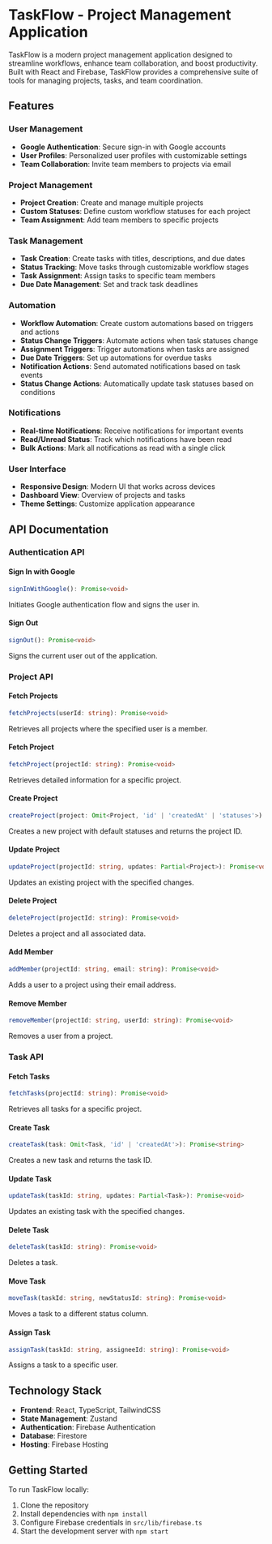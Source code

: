 


          
# TaskFlow - Project Management Application

TaskFlow is a modern project management application designed to streamline workflows, enhance team collaboration, and boost productivity. Built with React and Firebase, TaskFlow provides a comprehensive suite of tools for managing projects, tasks, and team coordination.

## Features

### User Management
- **Google Authentication**: Secure sign-in with Google accounts
- **User Profiles**: Personalized user profiles with customizable settings
- **Team Collaboration**: Invite team members to projects via email

### Project Management
- **Project Creation**: Create and manage multiple projects
- **Custom Statuses**: Define custom workflow statuses for each project
- **Team Assignment**: Add team members to specific projects

### Task Management
- **Task Creation**: Create tasks with titles, descriptions, and due dates
- **Status Tracking**: Move tasks through customizable workflow stages
- **Task Assignment**: Assign tasks to specific team members
- **Due Date Management**: Set and track task deadlines

### Automation
- **Workflow Automation**: Create custom automations based on triggers and actions
- **Status Change Triggers**: Automate actions when task statuses change
- **Assignment Triggers**: Trigger automations when tasks are assigned
- **Due Date Triggers**: Set up automations for overdue tasks
- **Notification Actions**: Send automated notifications based on task events
- **Status Change Actions**: Automatically update task statuses based on conditions

### Notifications
- **Real-time Notifications**: Receive notifications for important events
- **Read/Unread Status**: Track which notifications have been read
- **Bulk Actions**: Mark all notifications as read with a single click

### User Interface
- **Responsive Design**: Modern UI that works across devices
- **Dashboard View**: Overview of projects and tasks
- **Theme Settings**: Customize application appearance

## API Documentation

### Authentication API

#### Sign In with Google
```typescript
signInWithGoogle(): Promise<void>
```
Initiates Google authentication flow and signs the user in.

#### Sign Out
```typescript
signOut(): Promise<void>
```
Signs the current user out of the application.

### Project API

#### Fetch Projects
```typescript
fetchProjects(userId: string): Promise<void>
```
Retrieves all projects where the specified user is a member.

#### Fetch Project
```typescript
fetchProject(projectId: string): Promise<void>
```
Retrieves detailed information for a specific project.

#### Create Project
```typescript
createProject(project: Omit<Project, 'id' | 'createdAt' | 'statuses'>): Promise<string>
```
Creates a new project with default statuses and returns the project ID.

#### Update Project
```typescript
updateProject(projectId: string, updates: Partial<Project>): Promise<void>
```
Updates an existing project with the specified changes.

#### Delete Project
```typescript
deleteProject(projectId: string): Promise<void>
```
Deletes a project and all associated data.

#### Add Member
```typescript
addMember(projectId: string, email: string): Promise<void>
```
Adds a user to a project using their email address.

#### Remove Member
```typescript
removeMember(projectId: string, userId: string): Promise<void>
```
Removes a user from a project.

### Task API

#### Fetch Tasks
```typescript
fetchTasks(projectId: string): Promise<void>
```
Retrieves all tasks for a specific project.

#### Create Task
```typescript
createTask(task: Omit<Task, 'id' | 'createdAt'>): Promise<string>
```
Creates a new task and returns the task ID.

#### Update Task
```typescript
updateTask(taskId: string, updates: Partial<Task>): Promise<void>
```
Updates an existing task with the specified changes.

#### Delete Task
```typescript
deleteTask(taskId: string): Promise<void>
```
Deletes a task.

#### Move Task
```typescript
moveTask(taskId: string, newStatusId: string): Promise<void>
```
Moves a task to a different status column.

#### Assign Task
```typescript
assignTask(taskId: string, assigneeId: string): Promise<void>
```
Assigns a task to a specific user.


## Technology Stack

- **Frontend**: React, TypeScript, TailwindCSS
- **State Management**: Zustand
- **Authentication**: Firebase Authentication
- **Database**: Firestore
- **Hosting**: Firebase Hosting

## Getting Started

To run TaskFlow locally:

1. Clone the repository
2. Install dependencies with `npm install`
3. Configure Firebase credentials in `src/lib/firebase.ts`
4. Start the development server with `npm start`


        
